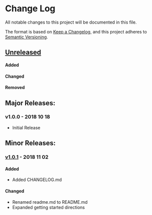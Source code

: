 # Change Log
All notable changes to this project will be documented in this file.

The format is based on [Keep a Changelog](https://keepachangelog.com/en/1.0.0/),
and this project adheres to [Semantic Versioning](https://semver.org/spec/v2.0.0.html).

## [Unreleased]
#### Added
#### Changed
#### Removed

## Major Releases:
### v1.0.0 - 2018 10 18
* Initial Release


## Minor Releases:
### [v1.0.1] - 2018 11 02
#### Added
* Added CHANGELOG.md
#### Changed
* Renamed readme.md to README.md
* Expanded getting started directions

<!-- LINKS -->
<!-- RELEASES -->
[Unreleased]: https://github.com/karnthis/yaebp/compare/v1.0.1...HEAD
[v1.0.1]: https://github.com/karnthis/yaebp/compare/v1.0.0...v1.0.1

<!-- ISSUES -->
